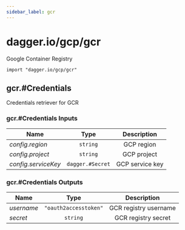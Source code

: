 ```yaml
---
sidebar_label: gcr
---
```


# dagger.io/gcp/gcr

Google Container Registry

```cue
import "dagger.io/gcp/gcr"
```

## gcr.#Credentials

Credentials retriever for GCR

### gcr.#Credentials Inputs

| Name                  | Type                | Description        |
| -------------         |:-------------:      |:-------------:     |
|*config.region*        | `string`            |GCP region          |
|*config.project*       | `string`            |GCP project         |
|*config.serviceKey*    | `dagger.#Secret`    |GCP service key     |

### gcr.#Credentials Outputs

| Name             | Type                     | Description             |
| -------------    |:-------------:           |:-------------:          |
|*username*        | `"oauth2accesstoken"`    |GCR registry username    |
|*secret*          | `string`                 |GCR registry secret      |
